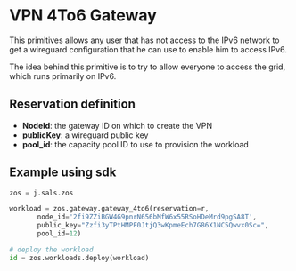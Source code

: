 # VPN 4To6 Gateway

This primitives allows any user that has not access to the IPv6 network to get a wireguard configuration that he can use to enable him to access IPv6.

The idea behind this primitive is to try to allow everyone to access the grid, which runs primarily on IPv6.

## Reservation definition

* **NodeId**: the gateway ID on which to create the VPN
* **publicKey**: a wireguard public key
* **pool_id**: the capacity pool ID to use to provision the workload

## Example using sdk

``` python
zos = j.sals.zos

workload = zos.gateway.gateway_4to6(reservation=r,
       node_id='2fi9ZZiBGW4G9pnrN656bMfW6x55RSoHDeMrd9pgSA8T',
       public_key="Zzfi3yTPtHMPF0JtjQ3wKpmeEch7G86X1NC5Qwvx0Sc=",
       pool_id=12)

# deploy the workload
id = zos.workloads.deploy(workload)
```
